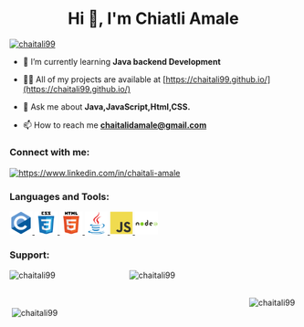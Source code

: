 <h1 align="center">Hi 👋, I'm Chiatli Amale</h1>
<p align="left"> <a href="https://github.com/ryo-ma/github-profile-trophy"><img src="https://github-profile-trophy.vercel.app/?username=chaitali99" alt="chaitali99" /></a> </p>

- 🌱 I’m currently learning **Java backend Development**

- 👨‍💻 All of my projects are available at [https://chaitali99.github.io/](https://chaitali99.github.io/)

- 💬 Ask me about **Java,JavaScript,Html,CSS.**

- 📫 How to reach me **chaitalidamale@gmail.com**

<h3 align="left">Connect with me:</h3>
<p align="left">
<a href="https://linkedin.com/in/https://www.linkedin.com/in/chaitali-amale" target="blank"><img align="center" src="https://raw.githubusercontent.com/rahuldkjain/github-profile-readme-generator/master/src/images/icons/Social/linked-in-alt.svg" alt="https://www.linkedin.com/in/chaitali-amale" height="30" width="40" /></a>
</p>

<h3 align="left">Languages and Tools:</h3>
<p align="left"> <a href="https://www.cprogramming.com/" target="_blank" rel="noreferrer"> <img src="https://raw.githubusercontent.com/devicons/devicon/master/icons/c/c-original.svg" alt="c" width="40" height="40"/> </a> <a href="https://www.w3schools.com/css/" target="_blank" rel="noreferrer"> <img src="https://raw.githubusercontent.com/devicons/devicon/master/icons/css3/css3-original-wordmark.svg" alt="css3" width="40" height="40"/> </a> <a href="https://www.w3.org/html/" target="_blank" rel="noreferrer"> <img src="https://raw.githubusercontent.com/devicons/devicon/master/icons/html5/html5-original-wordmark.svg" alt="html5" width="40" height="40"/> </a> <a href="https://www.java.com" target="_blank" rel="noreferrer"> <img src="https://raw.githubusercontent.com/devicons/devicon/master/icons/java/java-original.svg" alt="java" width="40" height="40"/> </a> <a href="https://developer.mozilla.org/en-US/docs/Web/JavaScript" target="_blank" rel="noreferrer"> <img src="https://raw.githubusercontent.com/devicons/devicon/master/icons/javascript/javascript-original.svg" alt="javascript" width="40" height="40"/> </a> <a href="https://nodejs.org" target="_blank" rel="noreferrer"> <img src="https://raw.githubusercontent.com/devicons/devicon/master/icons/nodejs/nodejs-original-wordmark.svg" alt="nodejs" width="40" height="40"/> </a> </p>

<h3 align="left">Support:</h3>
<p><a href="https://www.buymeacoffee.com/chaitali99"> <img align="left" src="https://cdn.buymeacoffee.com/buttons/v2/default-yellow.png" height="50" width="210" alt="chaitali99" /></a><a href="https://ko-fi.com/chaitali99"> <img align="left" src="https://cdn.ko-fi.com/cdn/kofi3.png?v=3" height="50" width="210" alt="chaitali99" /></a></p><br><br>

<p><img align="left" src="https://github-readme-stats.vercel.app/api/top-langs?username=chaitali99&show_icons=true&locale=en&layout=compact" alt="chaitali99" /></p>

<p>&nbsp;<img align="center" src="https://github-readme-stats.vercel.app/api?username=chaitali99&show_icons=true&locale=en" alt="chaitali99" /></p>
